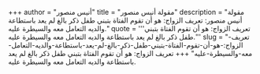 +++
author = "أنيس منصور"
title = "مقولة أنيس منصور"
description = "مقولة أنيس منصور: تعريف الزواج: هو أن تقوم الفتاة بتبني طفل ذكر بالغ لم يعد باستطاعة والديه التعامل معه والسيطرة عليه."
quote = '''تعريف الزواج: هو أن تقوم الفتاة بتبني طفل ذكر بالغ لم يعد باستطاعة والديه التعامل معه والسيطرة عليه.''' 
slug = "تعريف-الزواج:-هو-أن-تقوم-الفتاة-بتبني-طفل-ذكر-بالغ-لم-يعد-باستطاعة-والديه-التعامل-معه-والسيطرة-عليه"
+++
تعريف الزواج: هو أن تقوم الفتاة بتبني طفل ذكر بالغ لم يعد باستطاعة والديه التعامل معه والسيطرة عليه.
